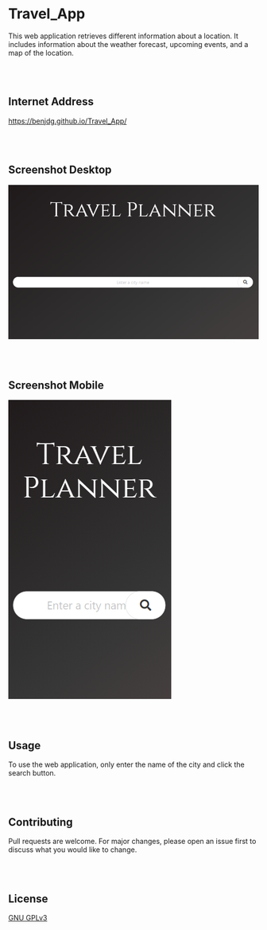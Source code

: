 # Travel_App

This web application retrieves different information about a location.  It includes information about the weather forecast, upcoming events, and a map of the location.


<br/>
<br/>

## Internet Address

https://benjdg.github.io/Travel_App/

<br/>
<br/>

## Screenshot Desktop

![travel planner desktop](./assets/images/desktop.PNG)

<br/>
<br/>

## Screenshot Mobile

![travel planner mobile](./assets/images/mobile.PNG)

<br/>
<br/>

## Usage

To use the web application, only enter the name of the city and click the search button.


<br/>
<br/>

## Contributing

Pull requests are welcome. For major changes, please open an issue first to discuss what you would like to change.

<br/>
<br/>


## License
[GNU GPLv3](https://choosealicense.com/licenses/gpl-3.0/)